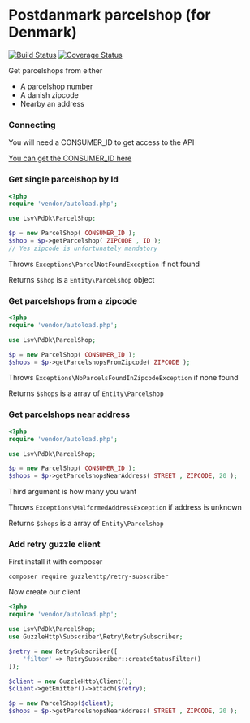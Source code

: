 Postdanmark parcelshop (for Denmark)
============================

[![Build Status](https://travis-ci.org/lsv/postdanmark-parcelshop-api.svg)](https://travis-ci.org/lsv/postdanmark-parcelshop) [![Coverage Status](https://coveralls.io/repos/lsv/postdanmark-parcelshop/badge.svg?branch=master)](https://coveralls.io/r/lsv/postdanmark-parcelshop?branch=master)

Get parcelshops from either

* A parcelshop number
* A danish zipcode
* Nearby an address

### Connecting

You will need a CONSUMER_ID to get access to the API

[You can get the CONSUMER_ID here](http://www.postdanmark.dk/da/Logistik/netbutikker/vaelg-selv-udleveringssted/Sider/Implementer-vaelg-selv.aspx#tab2)

### Get single parcelshop by Id

````php
<?php
require 'vendor/autoload.php';

use Lsv\PdDk\ParcelShop;

$p = new ParcelShop( CONSUMER_ID );
$shop = $p->getParcelshop( ZIPCODE , ID );
// Yes zipcode is unfortunately mandatory
````

Throws ````Exceptions\ParcelNotFoundException```` if not found

Returns ````$shop```` is a ````Entity\Parcelshop```` object

### Get parcelshops from a zipcode

````php
<?php
require 'vendor/autoload.php';

use Lsv\PdDk\ParcelShop;

$p = new ParcelShop( CONSUMER_ID );
$shops = $p->getParcelshopsFromZipcode( ZIPCODE );
````

Throws ````Exceptions\NoParcelsFoundInZipcodeException```` if none found

Returns ````$shops```` is a array of ````Entity\Parcelshop````

### Get parcelshops near address
 
````php
<?php
require 'vendor/autoload.php';

use Lsv\PdDk\ParcelShop;

$p = new ParcelShop( CONSUMER_ID );
$shops = $p->getParcelshopsNearAddress( STREET , ZIPCODE, 20 );
````

Third argument is how many you want

Throws ````Exceptions\MalformedAddressException```` if address is unknown

Returns ````$shops```` is a array of ````Entity\Parcelshop````
 
### Add retry guzzle client

First install it with composer

````
composer require guzzlehttp/retry-subscriber
````

Now create our client

````php
<?php
require 'vendor/autoload.php';

use Lsv\PdDk\ParcelShop;
use GuzzleHttp\Subscriber\Retry\RetrySubscriber;

$retry = new RetrySubscriber([
    'filter' => RetrySubscriber::createStatusFilter()
]);

$client = new GuzzleHttp\Client();
$client->getEmitter()->attach($retry);

$p = new ParcelShop($client);
$shops = $p->getParcelshopsNearAddress( STREET , ZIPCODE, 20 );
````
